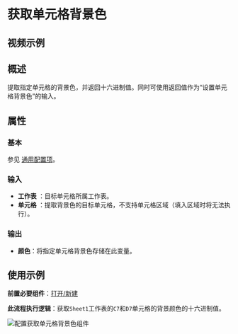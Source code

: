 # 获取单元格背景色

## 视频示例

## 概述

提取指定单元格的背景色，并返回十六进制值。同时可使用返回值作为“设置单元格背景色”的输入。

## 属性

### 基本

参见 [通用配置项](../Appendix/CommonConfigurationItems.md)。

### 输入

- **工作表** ：目标单元格所属工作表。
- **单元格** ：提取背景色的目标单元格，不支持单元格区域（填入区域时将无法执行）。

### 输出

- **颜色**：将指定单元格背景色存储在此变量。

## 使用示例

**前置必要组件**：[打开/新建](../OfficeExcel/OpenExcel.md)

**此流程执行逻辑**：获取`Sheet1`工作表的`C7`和`D7`单元格的背景颜色的十六进制值。

![配置获取单元格背景色组件](https://docimages.blob.core.chinacloudapi.cn/images/Activities/wps34.png)

